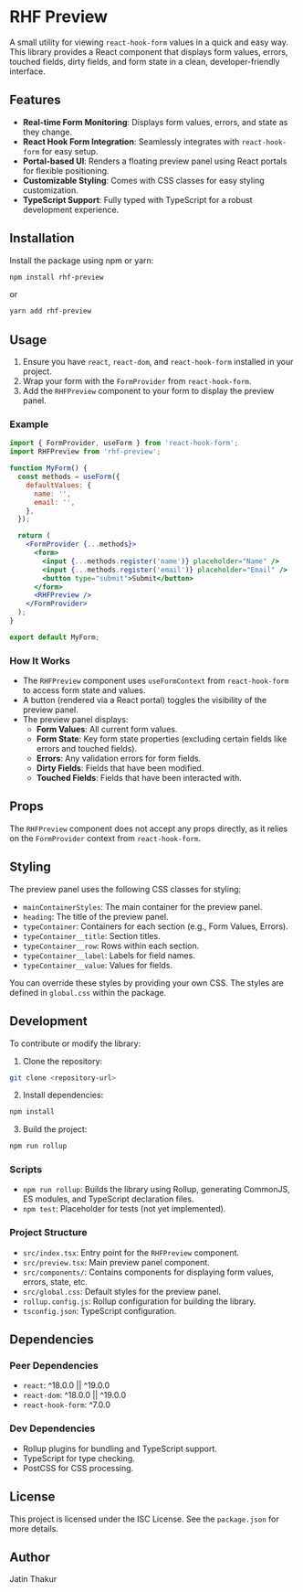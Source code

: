 # RHF Preview

A small utility for viewing `react-hook-form` values in a quick and easy way. This library provides a React component that displays form values, errors, touched fields, dirty fields, and form state in a clean, developer-friendly interface.

## Features

- **Real-time Form Monitoring**: Displays form values, errors, and state as they change.
- **React Hook Form Integration**: Seamlessly integrates with `react-hook-form` for easy setup.
- **Portal-based UI**: Renders a floating preview panel using React portals for flexible positioning.
- **Customizable Styling**: Comes with CSS classes for easy styling customization.
- **TypeScript Support**: Fully typed with TypeScript for a robust development experience.

## Installation

Install the package using npm or yarn:

```bash
npm install rhf-preview
```

or

```bash
yarn add rhf-preview
```

## Usage

1. Ensure you have `react`, `react-dom`, and `react-hook-form` installed in your project.
2. Wrap your form with the `FormProvider` from `react-hook-form`.
3. Add the `RHFPreview` component to your form to display the preview panel.

### Example

```jsx
import { FormProvider, useForm } from 'react-hook-form';
import RHFPreview from 'rhf-preview';

function MyForm() {
  const methods = useForm({
    defaultValues: {
      name: '',
      email: '',
    },
  });

  return (
    <FormProvider {...methods}>
      <form>
        <input {...methods.register('name')} placeholder="Name" />
        <input {...methods.register('email')} placeholder="Email" />
        <button type="submit">Submit</button>
      </form>
      <RHFPreview />
    </FormProvider>
  );
}

export default MyForm;
```

### How It Works

- The `RHFPreview` component uses `useFormContext` from `react-hook-form` to access form state and values.
- A button (rendered via a React portal) toggles the visibility of the preview panel.
- The preview panel displays:
  - **Form Values**: All current form values.
  - **Form State**: Key form state properties (excluding certain fields like errors and touched fields).
  - **Errors**: Any validation errors for form fields.
  - **Dirty Fields**: Fields that have been modified.
  - **Touched Fields**: Fields that have been interacted with.

## Props

The `RHFPreview` component does not accept any props directly, as it relies on the `FormProvider` context from `react-hook-form`.

## Styling

The preview panel uses the following CSS classes for styling:

- `mainContainerStyles`: The main container for the preview panel.
- `heading`: The title of the preview panel.
- `typeContainer`: Containers for each section (e.g., Form Values, Errors).
- `typeContainer__title`: Section titles.
- `typeContainer__row`: Rows within each section.
- `typeContainer__label`: Labels for field names.
- `typeContainer__value`: Values for fields.

You can override these styles by providing your own CSS. The styles are defined in `global.css` within the package.

## Development

To contribute or modify the library:

1. Clone the repository:

```bash
git clone <repository-url>
```

2. Install dependencies:

```bash
npm install
```

3. Build the project:

```bash
npm run rollup
```

### Scripts

- `npm run rollup`: Builds the library using Rollup, generating CommonJS, ES modules, and TypeScript declaration files.
- `npm test`: Placeholder for tests (not yet implemented).

### Project Structure

- `src/index.tsx`: Entry point for the `RHFPreview` component.
- `src/preview.tsx`: Main preview panel component.
- `src/components/`: Contains components for displaying form values, errors, state, etc.
- `src/global.css`: Default styles for the preview panel.
- `rollup.config.js`: Rollup configuration for building the library.
- `tsconfig.json`: TypeScript configuration.

## Dependencies

### Peer Dependencies

- `react`: ^18.0.0 || ^19.0.0
- `react-dom`: ^18.0.0 || ^19.0.0
- `react-hook-form`: ^7.0.0

### Dev Dependencies

- Rollup plugins for bundling and TypeScript support.
- TypeScript for type checking.
- PostCSS for CSS processing.

## License

This project is licensed under the ISC License. See the `package.json` for more details.

## Author

Jatin Thakur